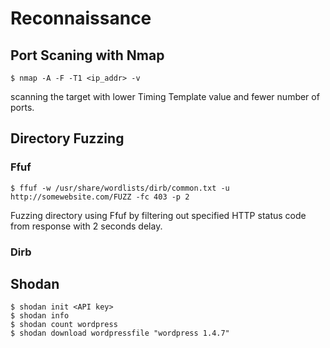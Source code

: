 # Reconnaissance

## Port Scaning with Nmap
```
$ nmap -A -F -T1 <ip_addr> -v
```
scanning the target with lower Timing Template value and fewer number of ports.

## Directory Fuzzing
### Ffuf
```
$ ffuf -w /usr/share/wordlists/dirb/common.txt -u http://somewebsite.com/FUZZ -fc 403 -p 2
```
Fuzzing directory using Ffuf by filtering out specified HTTP status code from response with 2 seconds delay.

### Dirb

## Shodan

```
$ shodan init <API key>
$ shodan info
$ shodan count wordpress
$ shodan download wordpressfile "wordpress 1.4.7"
```

